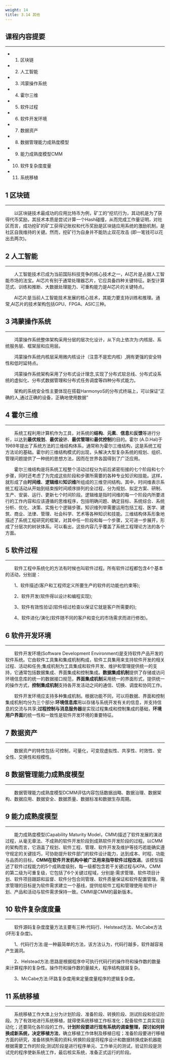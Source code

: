 ```yaml
---
weight: 14
title: 3.14 其他
---
```


## 课程内容提要

---

- 1. 区块链
- 2. 人工智能
- 3. 鸿蒙操作系统
- 4. 霍尔三维
- 5. 软件过程
- 6. 软件开发环境
- 7. 数据资产
- 8. 数据管理能力成熟度模型
- 9. 能力成熟度模型CMM
- 10. 软件复杂度度量
- 11. 系统移植

## 1 区块链

---

&emsp;&emsp;以区块链技术最成功的应用比特币为例，矿工的“挖坑行为，其动机是为了获得代币奖励，其技术本质是尝试计算一个Hash碰撞，从而完成工作量证明，对社区而言，成功挖矿的矿工获得记账权和代币奖励是区块链应用系统的激励机制，是社区自我维持的关键。然而，挖矿行为自身并不能防止双花攻击 (即一笔钱可以花出去两次)。

## 2 人工智能

---

&emsp;&emsp;人工智能技术已成为当前国际科技竞争的核心技术之一，AI芯片是占据人工智能市场的法宝。AI芯片有别于通常处理器芯片，它应具备四种关键特征。新型计算范式、训练和推断、大数据处理能力、可重构能力是AI芯片的关键特点。

&emsp;&emsp;AI芯片是当前人工智能技术发展的核心技术，其能力要支持训练和推理。通常,Al芯片的技术架构包括GPU、FPGA、ASIC三种。

## 3 鸿蒙操作系统

---

&emsp;&emsp;鸿蒙操作系统整体架构采用分层的层次化设计，从下向上依次为:内核层、系统服务层、框架层和应用层。

&emsp;&emsp;鸿蒙操作系统内核层采用微内核设计（注意不是宏内核）,拥有更强的安全特性和低时延特点。

&emsp;&emsp;鸿蒙操作系统架构采用了分布式设计理念,实现了分布式软总线、分布式设系统的虚拟化、分布式数据管理和分布式任务调度等四种分布式能力。

&emsp;&emsp;架构的系统安全性主要体现在搭载HarmonyoS的分布式终端上，可以保证“正确的人,通过正确的设备，正确地使用数据”

## 4 霍尔三维

---

&emsp;&emsp;系统工程利用计算机作为工具，对系统的**结构**、**元素**、**信息**和**反馈**等进行分析，以达到**最优规划**、**最优设计**、**最优管理**和**最优控制**的目的。霍尔 (A.D.Hal)于1969年提出了系统方法的三维结构体系，通常称为霍尔三维结构，这是系统工程方法论的基础。霍尔的三维结构模式的出现，头解决大型复杂系统的规划、组织、管理问题提供了一种统的思想方法，因而在世界各国得到了广泛应用。

&emsp;&emsp;霍尔三维结构是将系统工程整个活动过程分为前后紧密衔接的七个阶段和七个步骤，同时还考虑了为完成这些阶段和步骤所需要的各种专业知识和技能。这样，就形成了由**时间维**、**逻辑维**和**知识维**所组成的三维空间结构。其中，时间维表示系统工程活动从开始到结束按时间顺序排列的全过程，分为规划、拟定方案、研制、生产、安装、运行、更新七个时间阶段。逻辑维是指时间维的每一个阶段内所要进行的工作内容和应该遵循的思维程序，包括明确问题、确定目标、系统综合、系统分析、优化、决策、实施七个逻辑步骤。知识维列举需要运用包括工程、医学、建筑、商业、法律、管理、社会科学、艺术等各种知识和技能。三维结构体系形象地描述了系统工程研究的框架，对其中任一阶段和每一个步骤，又可进一步展开，形成了分层次的树状体系。可以看出，这些内容几乎覆盖了系统工程理论方法的各个方面。

## 5 软件过程

---

&emsp;&emsp;软件工程中系统化的方法有时候也叫软件过程。所有软件过程都包含4个基本的活动，分别是：

&emsp;&emsp;1、软件描述(客户和工程师定义所要生产的软件的功能也约束等);

&emsp;&emsp;2、软件开发(软件得以设计和编程实现);

&emsp;&emsp;3、软件有效性验证(软件经过检查以保证它就是客户所需要的);

&emsp;&emsp;4、软件进化/演化(软件随不同的客户和变化的市场需求而进行修改)。

## 6 软件开发环境

---

&emsp;&emsp;软件开发环境(Software Development Environment)是支持软件产品开发的软件系统。它由软件工具集和集成机制构成，软件工具集用来支持软件开发的相关过程、活动和任务;集成机制为工具集成和软件开发、维护和管理提供统一的支持，它通常包括数据集成、界面集成和控制集成。**数据集成机制**提供了存储或访问环境信息库的统一的数据接口规范，**界面集成机制**采用统一的界面形式，提供统一的操作方式，**控制集成机制**支持各开发活动之间的通信、切换、调度和协同工作。

&emsp;&emsp;软件开发环境应支持多种集成机制。根据功能不同，可以将数据、界面和控制集成机制均分为三个部分:**环境信息库**用以存储与系统开发有关的信息，并支持信息的交流与共享;**过程控制与消息服务器**是实现过程集成和控制集成的基础，**环境用户界面**的统一性和一致性是软件开发环境的重要特征。

## 7 数据资产

---

&emsp;&emsp;数据资产的特性包括:可控制，可量化，可变现虚拟性、共享性、时效性、安全性、交换性和规模性。

## 8 数据管理能力成熟度模型

---

&emsp;&emsp;数据管理能力成熟度模型DCMM评估内容包括数据战略、数据治理、数据架构、数据应用、数据安全、数据质量、数据标准和数据生存周期。

## 9 能力成熟度模型

---

&emsp;&emsp;能力成熟度模型(Capability Maturity Model，CMM)描述了软件发展的演进过程，从毫无章法、不成熟的软件开发阶段到成熟软件开发阶段的过程。以CMM的架构而言，它涵盖了规划、软件工程、管理、软件开发及维护等技巧若能确实遵守规定的关键技巧，可协助提升软件部门的软件设计能力，达到成本、时程、功能与品质的目标。**CMM在软件开发机构中被广泛用来指导软件过程改进**。该模型描述了软件过程能力的5个成熟度级别，每一级都包含若干关键过程与KPA，CMM的第二级为可重复级，它包括了6个关键过程域，分别是:需求管理、软件项目计划、软件项目跟踪和监督、软件分包合同管理、软件质量保证和软件配置管理。需求管理的目标是为软件需求建立一个基线，提供给软件工程和管理使用:软件计划、产品和活动与软件需求保持一致。CMMI是CMM的最新版本。

## 10 软件复杂度度量

---

&emsp;&emsp;软件源码复杂度度量方法主要有三种:代码行、Helstead方法、McCabe方法(环形复杂度)。

&emsp;&emsp;1、代码行方法:是一种最简单的方法，该方法认为，代码行越多，软件越容易产生漏洞。

&emsp;&emsp;2、Helstead方法:思路是根据程序中可执行代码行的操作符和操作数的数量来计算程序的复杂性。操作符和操作数的量越大，程序结构就越复杂。

&emsp;&emsp;3、McCabe方法:环路复杂度用来定量度量程序的逻辑复杂度。

## 11 系统移植

---

&emsp;&emsp;系统移植工作大体上分为计划阶段、准备阶段、转换阶段、测试阶段和验证阶段。为了有效地进行系统移植，就得使系统移植工作标准化；配备软件工具实现自动化；还要简化各阶段的工作。**计划阶段要进行现有系统的调查整理，探讨如何转换成新系统，决定移植方法**，确立移植工作体制及移植日程；准备阶段要进行移植方面的研究，准备转换所需的资料;转换阶段是将程序设计和数据转换成新机器能根据需要工作的阶段;测试阶段是进行程序单元、工作单元的测试，验证阶段是测试完的程序使新系统工作，最后核实系统，准备正式运行的阶段。

